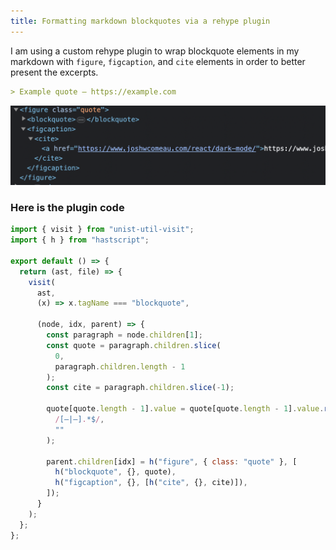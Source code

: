 ```yaml
---
title: Formatting markdown blockquotes via a rehype plugin
---
```


I am using a custom rehype plugin to wrap blockquote elements in my markdown with `figure`, `figcaption`, and `cite` elements in order to better present the excerpts.

```md
> Example quote – https://example.com
```

![blockquote](./img/blockquote.png)

### Here is the plugin code

```javascript
import { visit } from "unist-util-visit";
import { h } from "hastscript";

export default () => {
  return (ast, file) => {
    visit(
      ast,
      (x) => x.tagName === "blockquote",

      (node, idx, parent) => {
        const paragraph = node.children[1];
        const quote = paragraph.children.slice(
          0,
          paragraph.children.length - 1
        );
        const cite = paragraph.children.slice(-1);

        quote[quote.length - 1].value = quote[quote.length - 1].value.replace(
          /[—|–].*$/,
          ""
        );

        parent.children[idx] = h("figure", { class: "quote" }, [
          h("blockquote", {}, quote),
          h("figcaption", {}, [h("cite", {}, cite)]),
        ]);
      }
    );
  };
};
```
